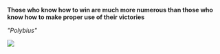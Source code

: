 **Those who know how to win are much more numerous than those who know how to make proper use of their victories**

*"Polybius"*

![](https://api.nosense.lol/ghvc/?username=cdfrm)